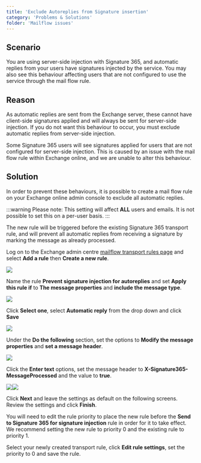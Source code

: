 ```yaml
---
title: 'Exclude Autoreplies from Signature insertion'
category: 'Problems & Solutions'
folder: 'Mailflow issues'
---
```


## Scenario

You are using server-side injection with Signature 365, and automatic replies from your users have signatures injected by the service. You may also see this behaviour affecting users that are not configured to use the service through the mail flow rule.

## Reason

As automatic replies are sent from the Exchange server, these cannot have client-side signatures applied and will always be sent for server-side injection. If you do not want this behaviour to occur, you must exclude automatic replies from server-side injection.

Some Signature 365 users will see signatures applied for users that are not configured for server-side injection. This is caused by an issue with the mail flow rule within Exchange online, and we are unable to alter this behaviour.

## Solution

In order to prevent these behaviours, it is possible to create a mail flow rule on your Exchange online admin console to exclude all automatic replies.

:::warning
Please note: This setting will affect **ALL** users and emails. It is not possible to set this on a per-user basis.
:::

The new rule will be triggered before the existing Signature 365 transport rule, and will prevent all automatic replies from receiving a signature by marking the message as already processed.

Log on to the Exchange admin centre [mailflow transport rules page](https://admin.exchange.microsoft.com/#/transportrules) and select **Add a rule** then **Create a new rule**.

![](https://s3.amazonaws.com/cdn.freshdesk.com/data/helpdesk/attachments/production/1132726357/original/UlKiz6grKIitt-8DsNaC4DKsFOjyabb-yw.png?1686570177)

Name the rule **Prevent signature injection for autoreplies** and set **Apply this rule if** to **The message properties** and **include the message type**.

![](https://s3.amazonaws.com/cdn.freshdesk.com/data/helpdesk/attachments/production/1132726633/original/0XNV2FjYaZtvlnlZ8U33QdQcmFPKpHK-fA.png?1686570628)

Click **Select one**, select **Automatic reply** from the drop down and click **Save**

![](https://s3.amazonaws.com/cdn.freshdesk.com/data/helpdesk/attachments/production/1132726688/original/cxYicteVsJdjSPK883mJVfwxU3QaAtAWtw.png?1686570680)

Under the **Do the following** section, set the options to **Modify the message properties** and **set a message header**.

![](https://s3.amazonaws.com/cdn.freshdesk.com/data/helpdesk/attachments/production/1132726945/original/SaGvNXMUGartCqdj0qJDhcRyjS9trFpq6A.png?1686571098)

Click the **Enter text** options, set the message header to **X-Signature365-MessageProcessed** and the value to **true**.

![](https://s3.amazonaws.com/cdn.freshdesk.com/data/helpdesk/attachments/production/1132727049/original/2OAsXc17HNrAfN9M7hWHD4xmxHALjRNhYw.png?1686571216)![](https://s3.amazonaws.com/cdn.freshdesk.com/data/helpdesk/attachments/production/1132727053/original/E8iRwyPqn6v04OpFCash76Psnys0Fdr_2Q.png?1686571224)

Click **Next** and leave the settings as default on the following screens. Review the settings and click **Finish**.

You will need to edit the rule priority to place the new rule before the **Send to Signature 365 for signature injection** rule in order for it to take effect. We recommend setting the new rule to priority 0 and the existing rule to priority 1.  

Select your newly created transport rule, click **Edit rule settings**, set the priority to 0 and save the rule.